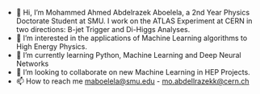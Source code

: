 - 👋 Hi, I’m Mohammed Ahmed Abdelrazek Aboelela, a 2nd Year Physics Doctorate Student at SMU. I work on the ATLAS Experiment at CERN in two directions: B-jet Trigger and Di-Higgs Analyses.
- 👀 I’m interested in the applications of Machine Learning algorithms to High Energy Physics.
- 🌱 I’m currently learning Python, Machine Learning and Deep Neural Networks
- 💞️ I’m looking to collaborate on new Machine Learning in HEP Projects.
- 📫 How to reach me maboelela@smu.edu - mo.abdellrazekk@cern.ch

<!---
abdelllrazekkk/abdelllrazekkk is a ✨ special ✨ repository because its `README.md` (this file) appears on your GitHub profile.
You can click the Preview link to take a look at your changes.
--->

